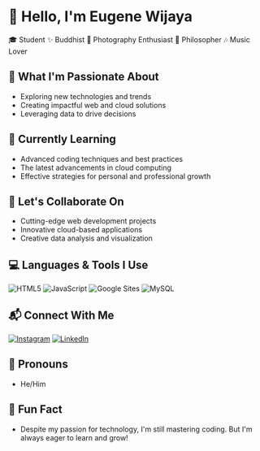 # 👋 Hello, I'm Eugene Wijaya

🎓 Student ✨ Buddhist 📸 Photography Enthusiast 🧠 Philosopher 🎶 Music Lover 

## 🚀 What I'm Passionate About
- Exploring new technologies and trends
- Creating impactful web and cloud solutions
- Leveraging data to drive decisions

## 🧠 Currently Learning
- Advanced coding techniques and best practices
- The latest advancements in cloud computing
- Effective strategies for personal and professional growth

## 🤝 Let's Collaborate On
- Cutting-edge web development projects
- Innovative cloud-based applications
- Creative data analysis and visualization

## 💻 Languages & Tools I Use
![HTML5](https://img.shields.io/badge/-HTML5-E34F26?style=flat-square&logo=html5&logoColor=white)
![JavaScript](https://img.shields.io/badge/-JavaScript-F7DF1E?style=flat-square&logo=javascript&logoColor=black)
![Google Sites](https://img.shields.io/badge/-Google%20Sites-4285F4?style=flat-square&logo=google&logoColor=white)
![MySQL](https://img.shields.io/badge/-MySQL-4479A1?style=flat-square&logo=mysql&logoColor=white)

## 📬 Connect With Me
[![Instagram](https://img.shields.io/badge/-Instagram-E4405F?style=flat-square&logo=instagram&logoColor=white)](https://www.instagram.com/eugenewijaya)
[![LinkedIn](https://img.shields.io/badge/-LinkedIn-0077B5?style=flat-square&logo=linkedin&logoColor=white)](https://www.linkedin.com/in/eugene-wijaya)

## 🌟 Pronouns
- He/Him

## 🎉 Fun Fact
- Despite my passion for technology, I'm still mastering coding. But I'm always eager to learn and grow!
